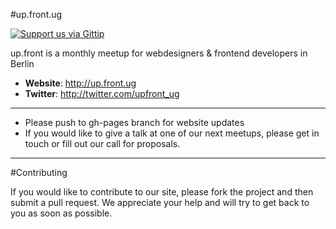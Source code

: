 #up.front.ug

[![Support us via Gittip](https://rawgithub.com/twolfson/gittip-badge/0.2.0/dist/gittip.png)](https://www.gittip.com/upfront_ug/)

up.front is a monthly meetup
for webdesigners & frontend developers in Berlin

* **Website**: http://up.front.ug
* **Twitter**: http://twitter.com/upfront_ug

---

 - Please push to gh-pages branch for website updates
 - If you would like to give a talk at one of our next meetups, please get in touch or fill out our call for proposals.

---

#Contributing

If you would like to contribute to our site, please fork the project and then submit a pull request. We appreciate your help and will try to get back to you as soon as possible.
